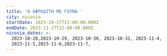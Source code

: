 ```yaml
---
title: 'Η ΑΦΡΟΔΙΤΗ ΜΕ ΓΟΥΝΑ '
city: nicosia
startDate: 2023-10-27T21:00:00.000Z
endDate: 2023-11-27T22:00:00.000Z
nicosia_dates: >-
  2023-10-28,2023-10-29, 2023-10-30, 2023-10-31, 2023-11-4,
  2023-11-5,2023-11-6,2023-11-7,
---
```


